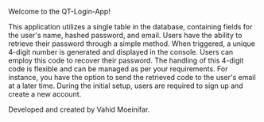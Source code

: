 Welcome to the QT-Login-App!

This application utilizes a single table in the database, containing fields for the user's name, hashed password, and email. Users have the ability to retrieve their password through a simple method. When triggered, a unique 4-digit number is generated and displayed in the console. Users can employ this code to recover their password. The handling of this 4-digit code is flexible and can be managed as per your requirements. For instance, you have the option to send the retrieved code to the user's email at a later time. During the initial setup, users are required to sign up and create a new account.

Developed and created by Vahid Moeinifar.
